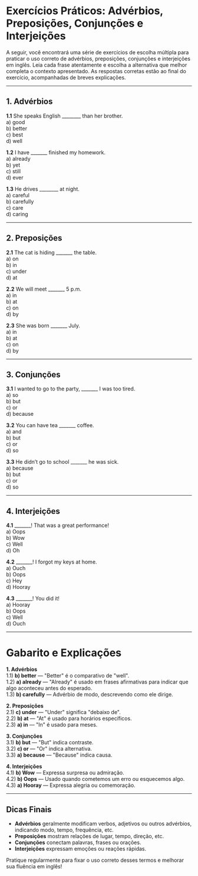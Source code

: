 
# Exercícios Práticos: Advérbios, Preposições, Conjunções e Interjeições

A seguir, você encontrará uma série de exercícios de escolha múltipla para praticar o uso correto de advérbios, preposições, conjunções e interjeições em inglês. Leia cada frase atentamente e escolha a alternativa que melhor completa o contexto apresentado. As respostas corretas estão ao final do exercício, acompanhadas de breves explicações.

---

## 1. Advérbios

**1.1** She speaks English ________ than her brother.  
a) good  
b) better  
c) best  
d) well  

**1.2** I have _______ finished my homework.  
a) already  
b) yet  
c) still  
d) ever  

**1.3** He drives ________ at night.  
a) careful  
b) carefully  
c) care  
d) caring  

---

## 2. Preposições

**2.1** The cat is hiding _______ the table.  
a) on  
b) in  
c) under  
d) at  

**2.2** We will meet _______ 5 p.m.  
a) in  
b) at  
c) on  
d) by  

**2.3** She was born _______ July.  
a) in  
b) at  
c) on  
d) by  

---

## 3. Conjunções

**3.1** I wanted to go to the party, _______ I was too tired.  
a) so  
b) but  
c) or  
d) because  

**3.2** You can have tea _______ coffee.  
a) and  
b) but  
c) or  
d) so  

**3.3** He didn’t go to school _______ he was sick.  
a) because  
b) but  
c) or  
d) so  

---

## 4. Interjeições

**4.1** _______! That was a great performance!  
a) Oops  
b) Wow  
c) Well  
d) Oh  

**4.2** _______! I forgot my keys at home.  
a) Ouch  
b) Oops  
c) Hey  
d) Hooray  

**4.3** _______! You did it!  
a) Hooray  
b) Oops  
c) Well  
d) Ouch  

---

# Gabarito e Explicações

**1. Advérbios**  
1.1) **b) better** — "Better" é o comparativo de "well".  
1.2) **a) already** — "Already" é usado em frases afirmativas para indicar que algo aconteceu antes do esperado.  
1.3) **b) carefully** — Advérbio de modo, descrevendo como ele dirige.

**2. Preposições**  
2.1) **c) under** — "Under" significa "debaixo de".  
2.2) **b) at** — "At" é usado para horários específicos.  
2.3) **a) in** — "In" é usado para meses.

**3. Conjunções**  
3.1) **b) but** — "But" indica contraste.  
3.2) **c) or** — "Or" indica alternativa.  
3.3) **a) because** — "Because" indica causa.

**4. Interjeições**  
4.1) **b) Wow** — Expressa surpresa ou admiração.  
4.2) **b) Oops** — Usado quando cometemos um erro ou esquecemos algo.  
4.3) **a) Hooray** — Expressa alegria ou comemoração.

---

## Dicas Finais

- **Advérbios** geralmente modificam verbos, adjetivos ou outros advérbios, indicando modo, tempo, frequência, etc.
- **Preposições** mostram relações de lugar, tempo, direção, etc.
- **Conjunções** conectam palavras, frases ou orações.
- **Interjeições** expressam emoções ou reações rápidas.

Pratique regularmente para fixar o uso correto desses termos e melhorar sua fluência em inglês!
```
